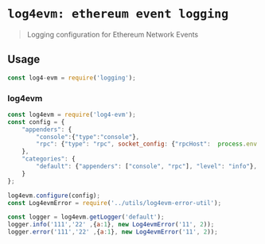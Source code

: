 # `log4evm: ethereum event logging`

> Logging configuration for Ethereum Network Events

## Usage

```js
const log4-evm = require('logging');
```

### log4evm

```javascript
const log4evm = require('log4-evm');
const config = {
    "appenders": {
        "console":{"type":"console"},
        "rpc": {"type": "rpc", socket_config: {"rpcHost":  process.env.RPC_HOST, "topic": "global-log"}}
    },
    "categories": {
        "default": {"appenders": ["console", "rpc"], "level": "info"},
    }
};

log4evm.configure(config);
const Log4evmError = require('../utils/log4evm-error-util');

const logger = log4evm.getLogger('default');
logger.info('111','22' ,{a:1}, new Log4evmError('11', 2));
logger.error('111','22' ,{a:1}, new Log4evmError('11', 2));
```


